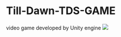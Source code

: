 # Till-Dawn-TDS-GAME
video game developed by Unity engine
<img src="https://scontent.ftun12-1.fna.fbcdn.net/v/t1.0-9/124543493_1282415235459202_8880719755262079567_n.jpg?_nc_cat=110&ccb=2&_nc_sid=8bfeb9&_nc_ohc=KThyks6O4jUAX_dGX4n&_nc_ht=scontent.ftun12-1.fna&oh=5f2882ffd1521dbf800528db0be61ea2&oe=5FD1CE4F"/>
